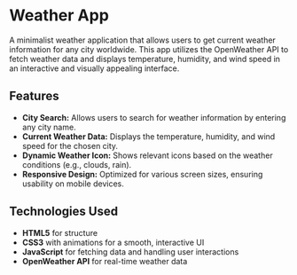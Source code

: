 # Weather App

A minimalist weather application that allows users to get current weather information for any city worldwide. This app utilizes the OpenWeather API to fetch weather data and displays temperature, humidity, and wind speed in an interactive and visually appealing interface.

## Features

- **City Search:** Allows users to search for weather information by entering any city name.
- **Current Weather Data:** Displays the temperature, humidity, and wind speed for the chosen city.
- **Dynamic Weather Icon:** Shows relevant icons based on the weather conditions (e.g., clouds, rain).
- **Responsive Design:** Optimized for various screen sizes, ensuring usability on mobile devices.

## Technologies Used

- **HTML5** for structure
- **CSS3** with animations for a smooth, interactive UI
- **JavaScript** for fetching data and handling user interactions
- **OpenWeather API** for real-time weather data
